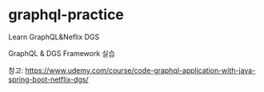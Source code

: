 # graphql-practice
Learn GraphQL&amp;Neflix DGS 

GraphQL & DGS Framework 실습 

참고: https://www.udemy.com/course/code-graphql-application-with-java-spring-boot-netflix-dgs/

